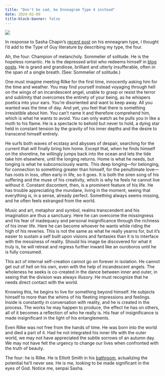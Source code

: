 ```yaml
---
title: "Don't be sad, be Enneagram Type 4 instead"
date: 2024-02-09
title-block-banner: false
---
```


![](https://substackcdn.com/image/fetch/w_1456,c_limit,f_webp,q_auto:good,fl_progressive:steep/https%3A%2F%2Fsubstack-post-media.s3.amazonaws.com%2Fpublic%2Fimages%2F7044b9fc-4ebe-46f3-9b84-e4c343fc3acc_1024x1024.jpeg)

In response to Sasha Chapin’s [recent post](https://sashachapin.substack.com/p/talking-enneagram-7-blues?publication_id=78415&post_id=141442583&isFreemail=true&r=khqqq) on his enneagram type, I thought I’d add to the Type of Guy literature by describing my type, the four.

Ah, the four: Champion of melancholy. Sommelier of solitude. He is the hopeless romantic. He is the depressed artist who redeems himself in [blog posts](https://philintheblank.substack.com/p/being-held-by-the-world). He is grand and grandiose, brilliant and utterly insufferable, often in the span of a single breath. (See: Sommelier of solitude.)

One must imagine meeting Rilke for the first time, innocently asking him for the time and weather. You may find yourself instead voyaging through hell on the wings of an incandescent angel, unable to grasp or resist the terror and sublimity that overcomes the entirety of your being, as he whispers poetica into your ears. You’re disoriented and want to keep away. All you wanted was the time of day. And yet, you feel that there is something irresistible about him. You can’t name it and therefore comprehend him, which is what he wants to avoid. You can only watch as he pulls you in like a moth to his flame. He is a spectacle to behold but never to hold, a dying star held in constant tension by the gravity of his inner depths and the desire to transcend himself entirely.

He surfs both waves of ecstasy and abysses of despair, searching for the current that will finally bring him home. Except that, when he finds himself on the shoreline, he willingly jumps back into the ocean and lets the tide take him elsewhere, until the longing returns. Home is what he needs, but longing is what he subconsciously wants. This deep longing—for belonging, for connection to something greater than himself, for the penultimate love—has roots in loss, often early in life, so it goes. It is both the siren song of his suffering and the muse of his creativity, which is why he feels he cannot live without it. Constant discontent, then, is a prominent feature of his life. He has trouble appreciating the mundane, living in the moment, seeing that everything is, in a sense, already perfect. Something always seems missing, and he often feels estranged from the world.

Music and art, metaphor and symbol, realms transcendent and his imagination are thus a sanctuary. Here he can overcome the missingness and his fear of inadequacy and personal insignificance through the richness of his inner life. Here he can become whoever he wants while riding the high of his reveries. This is not the same as what he really yearns for, but it’s easier to sustain a self built upon visions and fantasies than it is to interface with the messiness of reality. Should his image be discovered for what it truly is, he will retreat and regress further inward like an ouroboros until he is fully consumed.

This act of internal self-creation cannot go on forever in isolation. He cannot get out of hell on his own, even with the help of incandescent angels. The wholeness he seeks is co-created in the dance between inner and outer, in seeing that the division was always illusory. He must recognize that he needs direct contact with the world.

Knowing this, he begins to live for something beyond himself. He subjects himself to more than the whims of his fleeting impressions and feelings. Inside is constantly in conversation with reality, and he is created in the process. The works he may happen to produce, the effect he has on others, all of it becomes a reflection of who he really is. His fear of insignificance is made insignificant in the light of his entanglements.

Even Rilke was not free from the hands of time. He was born into the world and died a part of it. Had he not integrated his inner life with the outer world, we may not have appreciated the subtle sorrows of an autumn day. We may not have felt the urgency to change our lives when confronted with the truth of beauty.

The four: he is Rilke. He is Elliott Smith in his [bathroom](https://www.youtube.com/watch?v=p4cJv6s_Yjw), actualizing the potential he’ll never see. He is me, looking to be made significant in the eyes of God. Notice me, senpai Sasha.
